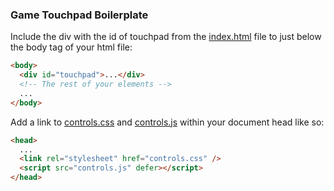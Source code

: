 ### Game Touchpad Boilerplate

Include the div with the id of touchpad from the [index.html](./index.html) file to just below the body tag of your html file:

```html
<body>
  <div id="touchpad">...</div>
  <!-- The rest of your elements -->
  ...
</body>
```

Add a link to [controls.css](./controls.css) and [controls.js](./controls.js) within your document head like so:

```html
<head>
  ...
  <link rel="stylesheet" href="controls.css" />
  <script src="controls.js" defer></script>
</head>
```
